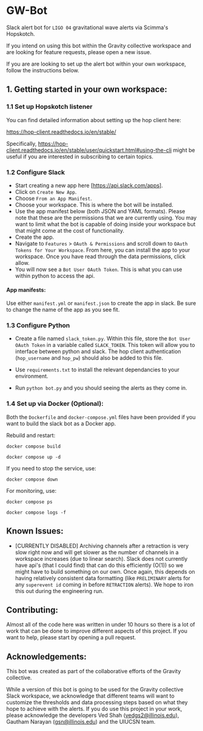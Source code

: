 # GW-Bot

Slack alert bot for `LIGO 04` gravitational wave alerts via Scimma's Hopskotch. 

If you intend on using this bot within the Gravity collective workspace and are looking for feature requests, please open  a new issue. 

If you are are looking to set up the alert bot within your own workspace, follow the instructions below.

## 1. Getting started in your own workspace:

### 1.1 Set up Hopskotch listener

You can find detailed information about setting up the hop client here:

https://hop-client.readthedocs.io/en/stable/

Specifically, https://hop-client.readthedocs.io/en/stable/user/quickstart.html#using-the-cli might be useful if you are interested in subscribing to certain topics. 


### 1.2 Configure Slack

* Start creating a new app here [https://api.slack.com/apps].
* Click on `Create New App`.
* Choose `From an App Manifest`.
* Choose your workspace. This is where the bot will be installed.
* Use the app manifest below (both JSON and YAML formats). Please note that these are the permissions that we are currently using. You may want to limit what the bot is capable of doing inside your workspace but that might come at the cost of functionality.
* Create the app.
* Navigate to `Features` > `OAuth & Permissions` and scroll down to `OAuth Tokens for Your Workspace`. From here, you can install the app to your workspace. Once you have read through the data permissions, click allow.
* You will now see a `Bot User OAuth Token`. This is what you can use within python to access the api. 

#### App manifests:

Use either `manifest.yml` or `manifest.json` to create the app in slack. Be sure to change the name of the app as you see fit. 


### 1.3 Configure Python 

* Create a file named `slack_token.py`. Within this file, store the `Bot User OAuth Token` in a variable called `SLACK_TOKEN`. This token will allow you to interface between python and slack. The hop client authentication (`hop_username` and `hop_pw`) should also be added to this file. 

* Use `requirements.txt` to install the relevant dependancies to your environment.
* Run `python bot.py` and you should seeing the alerts as they come in.

### 1.4 Set up via Docker (Optional):

Both the `Dockerfile` and `docker-compose.yml` files have been provided if you want to build the slack bot as a Docker app.

Rebuild and restart:

`docker compose build`

`docker compose up -d`

If you need to stop the service, use:

`docker compose down`

For monitoring, use:

`docker compose ps`

`docker compose logs -f`

## Known Issues:

* [CURRENTLY DISABLED] Archiving channels after a retraction is very slow right now and will get slower as the number of channels in a workspace increases (due to linear search). Slack does not currently have api's (that I could find) that can do this efficiently (O(1)) so we might have to build something on our own. Once again, this depends on having relatively consistent data formatting (like `PRELIMINARY` alerts for any `superevent id` coming in before `RETRACTION` alerts). We hope to iron this out during the engineering run.

## Contributing:

Almost all of the code here was written in under 10 hours so there is a lot of work that can be done to improve different aspects of this project. If you want to help, please start by opening a pull request.

## Acknowledgements:

This bot was created as part of the collaborative efforts of the Gravity collective. 

While a version of this bot is going to be used for the Gravity collective Slack workspace, we acknowledge that different teams will want to customize the thresholds and data processing steps based on what they hope to achieve with the alerts. If you do use this project in your work, please acknowledge the developers Ved Shah (vedgs2@illinois.edu), Gautham Narayan (gsn@illinois.edu) and the UIUCSN team.
